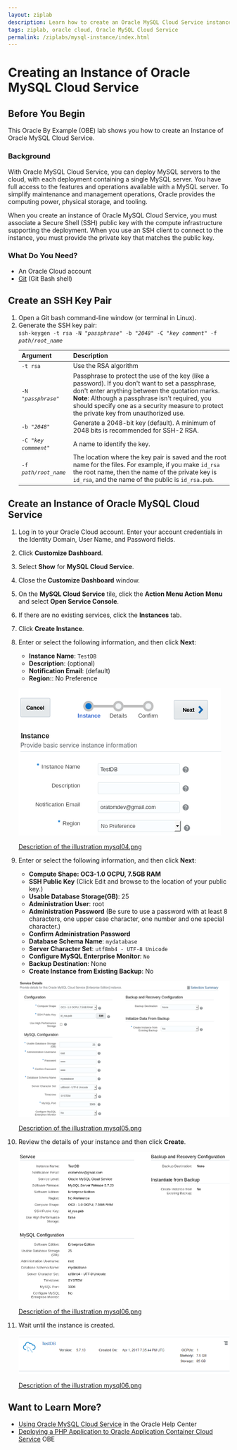 ```yaml
---
layout: ziplab
description: Learn how to create an Oracle MySQL Cloud Service instance.
tags: ziplab, oracle cloud, Oracle MySQL Cloud Service
permalink: /ziplabs/mysql-instance/index.html
---
```

# Creating an Instance of Oracle MySQL Cloud Service #

## Before You Begin ##
This Oracle By Example (OBE) lab shows you how to create an Instance of Oracle MySQL Cloud Service.
                            
### Background ###
With Oracle MySQL Cloud Service, you can deploy MySQL servers to the cloud, with each deployment containing a single MySQL server. You have full access to the features and operations available with a MySQL server. To simplify maintenance and management operations, Oracle provides the computing power, physical storage, and tooling.

When you create an instance of Oracle MySQL Cloud Service, you must associate a Secure Shell (SSH) public key with the compute infrastructure supporting the deployment. When you use an SSH client to connect to the instance, you must provide the private key that matches the public key.

### What Do You Need? ###
- An Oracle Cloud account
- [Git](https://git-scm.com/downloads) (Git Bash shell)

## Create an SSH Key Pair ##

<ol>
<li>Open a Git bash command-line window (or terminal in Linux).</li>
<li>Generate the SSH key pair: 
<br><code>ssh-keygen -t rsa -N "<i>passphrase</i>" -b "<i>2048</i>" -C "<i>key comment</i>" -f <i>path/root_name</i></code>
<table><thead><tr>
<th>Argument</th><th>Description</th>
</tr></thead>
<tbody>
<tr><td><code>-t rsa</code> </td><td> Use the RSA algorithm</td></tr>
<tr><td><code>-N "<i>passphrase</i>"</code> </td><td> Passphrase to protect the use of the key (like a password). If you don't want to set a passphrase, don't enter anything between the quotation marks. <strong>Note</strong>: Although a passphrase isn't required, you should specify one as a security measure to protect the private key from unauthorized use.</td></tr>
<tr><td><code>-b "<i>2048</i>"</code> </td><td> Generate a 2048-bit key (default). A minimum of 2048 bits is recommended for SSH-2 RSA.</td></tr>
<tr><td><code>-C "<i>key commment</i>"</code> </td><td> A name to identify the key.</td></tr>
<tr><td><code>-f <i>path/root_name</i></code> </td><td> The location where the key pair is saved and the root name for the files. For example, if you make <code>id_rsa</code> the root name, then the name of the private key is <code>id_rsa</code>, and the name of the public is <code>id_rsa.pub</code>.</td></tr>
</tbody>
</table>
</li></ol>

## Create an Instance of Oracle MySQL Cloud Service ##
1. Log in to your Oracle Cloud account. Enter your account credentials in the Identity Domain, User Name, and Password fields.
2. Click **Customize Dashboard**.
3. Select **Show** for **MySQL Cloud Service**.
4. Close the **Customize Dashboard** window.
5. On the **MySQL Cloud Service** tile, click the **Action Menu Action Menu** and select **Open Service Console**.
6. If there are no existing services, click the **Instances** tab.
7. Click **Create Instance**.
8. Enter or select the following information, and then click **Next**:
     * **Instance Name**: `TestDB`
     * **Description**: (optional)
     * **Notification Email**: (default)
     * **Region:**: No Preference

    ![mysql04.png](img/mysql04.png)

    [Description of the illustration mysql04.png](files/mysql04.txt)
9. Enter or select the following information, and then click **Next**:
     * **Compute Shape: OC3-1.0 OCPU, 7.5GB RAM**
     *  **SSH Public Key** (Click Edit and browse to the location of your public key.)
     * **Usable Database Storage(GB)**: 25
     * **Administration User**: root
     * **Administration Password** (Be sure to use a password with at least 8 characters, one upper case character, one number and one special character.)
     * **Confirm Administration Password**
     * **Database Schema Name**: `mydatabase`
     * **Server Character Set**: `utf8mb4 - UTF-8 Unicode`
     * **Configure MySQL Enterprise Monitor**: `No`
     * **Backup Destination**: None
     * **Create Instance from Existing Backup**: No

    ![mysql05.png](img/mysql05.png)

    [Description of the illustration mysql05.png](files/mysql05.txt)  
10. Review the details of your instance and then click **Create**.

    ![mysql06.png](img/mysql06.png)

    [Description of the illustration mysql06.png](files/mysql06.txt) 
11. Wait until the instance is created.

    ![mysql07.png](img/mysql07.png)

    [Description of the illustration mysql06.png](files/mysql07.txt) 

## Want to Learn More? ##

   * [Using Oracle MySQL Cloud Service](http://docs.oracle.com/cloud/latest/mysql-cloud/UOMCS/toc.htm) in the Oracle Help Center
   * [Deploying a PHP Application to Oracle Application Container Cloud Service](https://apexapps.oracle.com/pls/apex/f?p=44785:112:0::::P112_CONTENT_ID:19923) OBE
